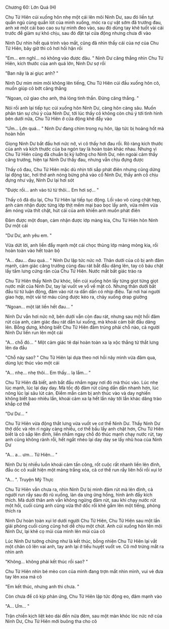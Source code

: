 




Chương 60: Lớn Quá (H)


Chu Tử Hiên cúi xuống hôn nhẹ một cái lên môi Ninh Dư, sau đó liền tụt quần ngủ cùng quần lót của mình xuống, móc ra cự vật sớm đã trướng đau, anh xé một cái bao cao su tự mình đeo vào, sau đó dùng tay khẽ tuốt vài cái trước để giảm sự khó chịu, sau đó đặt tại cửa động nhưng chưa đi vào

Ninh Dư nhìn hết quá trình vào mắt, cũng đã nhìn thấy cái của nợ của Chu Tử Hiên, bây giờ thì cô hơi hối hận rồi

"Em... em nghĩ... nó không vào được đâu. " Ninh Dư căng thẳng nhìn Chu Tử Hiên, kích thước của anh quá lớn, Ninh Dư sợ rồi

"Ban nãy là ai giục anh? "

Ninh Dư mím mím môi không lên tiếng, Chu Tử Hiên cúi đầu xuống hôn cô, muốn giúp cô bớt căng thẳng

"Ngoan, cứ giao cho anh, thả lỏng tinh thần. Đừng căng thẳng. "

Nói rồi anh lại tiếp tục cúi xuống hôn Ninh Dư, càng hôn càng sâu. Muốn phân tán sự chú ý của Ninh Dư, tới lúc thấy cô không còn chú ý tới tình hình bên dưới nữa, Chu Tử Hiên ở cửa động khẽ đẩy vào

"Ưm... Lớn quá... " Ninh Dư đang chìm trong nụ hôn, lập tức bị hoảng hốt mà hoàn hồn

Giọng Ninh Dư bắt đầu hơi nức nở, vì cô thấy hơi đau rồi. Rõ ràng kích thước của anh và kích thước của ba ngón tay là hoàn toàn khác nhau. Nhưng vì Chu Tử Hiên cũng đã chuẩn bị kỹ lưỡng cho Ninh Dư, nên ngoài cảm thấy căng trướng, hiện tại Ninh Dư thấy đau, nhưng vẫn chịu đựng được

Thấy cô đau, Chu Tử Hiên mặc dù nhịn tới sắp phát điên nhưng cũng dừng lại động tác, hơi thở anh nóng bừng phả vào cổ Ninh Dư, thấy anh cố chịu đựng như vậy, Ninh Dư lại hơi sót

"Được rồi... anh vào từ từ thôi... Em hơi sợ... "

Thấy cô đã dịu lại, Chu Tử Hiên lại tiếp tục động. Lối vào vô cùng chật hẹp, anh cảm nhận được từng lớp thịt mềm mại bao bọc lấy anh, vừa mềm vừa ấm nóng vừa thít chặt, hút cái của anh khiến anh muốn phát điên



Đâm được một đoạn, cảm nhận được lớp màng kia, Chu Tử Hiên hôn Ninh Dư một cái

"Dư Dư, anh yêu em. "

Vừa dứt lời, anh liền đẩy mạnh một cái chọc thủng lớp màng mỏng kia, rồi hoàn toàn vào hết toàn bộ

"A... đau... đau quá... " Ninh Dư lập tức nức nở. Thân dưới của cô bị anh đâm mạnh, cảm giác căng trướng cùng đau rát bắt đầu dâng lên, tay cô báu chặt lấy tấm lưng cứng rắn của Chu Tử Hiên. Nước mắt bất giác trào ra

Chu Tử Hiên thấy Ninh Dư khóc, liền cúi xuống hôn lấy từng giọt từng giọt nước mắt của Ninh Dư, tay lại vuốt ve vỗ về mặt cô. Nhưng thân dưới bắt đầu từ từ luận động, đâm vào rút ra dần dần có nhịp điệu. Tại nơi hai người giao hợp, một vài tơ máu cũng được kéo ra, chảy xuống drap giường

"Ngoan... một lát liền hết đau... "

Ninh Dư vẫn hơi nức nở, bên dưới vẫn còn đau rát, nhưng sau một hồi đâm rút của anh, cảm giác đau rát dần lui xuống, mà khoái cảm bắt đầu dâng lên. Bỗng dưng, không biết Chu Tử Hiên đâm trúng phải chỗ nào, cả người Ninh Dư liền run lên một cái

"A... chỗ đó... " Một cảm giác tê dại hoàn toàn xa lạ xộc thẳng từ thắt lưng lên da đầu

"Chỗ này sao? " Chu Tử Hiên lại dựa theo nơi hồi nãy mình vừa đâm qua, dùng lực thúc vào một cái

"A... nhẹ... nhẹ thôi... Em thấy... lạ lắm... "

Chu Tử Hiên đã biết, anh bắt đầu nhắm ngay nơi đó mà thúc vào. Lúc nhẹ lúc mạnh, lúc lại day day. Mà tốc độ đâm rút cũng dần dần nhanh hơn, lúc nông lúc lại sâu lút cán. Điểm mẫn cảm bị anh thúc vào và day nghiến không biết bao nhiêu lần, khoái cảm xa lạ hết lần này tới lần khác dâng trào khắp cơ thể

"Dư Dư... "

Chu Tử Hiên vừa động thắt lưng vừa vuốt ve cơ thể Ninh Dư. Thấy Ninh Dư thở dốc và rên rỉ ngày càng nhiều, cơ thể bấu lấy anh chặt hơn, Chu Tử Hiên biết là cô sắp lên đỉnh, liền nhắm ngay chỗ đó thúc mạnh chạy nước rút, tay anh cũng không rảnh rỗi, hết ngắt nhéo lại day day se lấy nhũ hoa của Ninh Dư



"A... a... ưm... Tử Hiên... "

Ninh Dư bị nhiều luồn khoái cảm tấn công, rốt cuộc rất nhanh liền lên đỉnh, đầu óc cô xuất hiện một mảng trắng xóa, cả cơ thể run rẩy liên hồi rồi xụi lơ

"A... ". Truyện Mỹ Thực

Chu Tử Hiên vẫn chưa ra, nhìn Ninh Dư bị mình đâm rút mà lên đỉnh, cả người run rẩy sau đó rũ xuống, làn da ưng ửng hồng, hình ảnh đầy kích thích. Mà dưới thân anh vẫn không ngừng đâm rút, sau khi chạy nước rút một hồi, cuối cùng anh cũng vừa thở dốc rồi khẽ gầm lên một tiếng, phóng thích ra

Ninh Dư hoàn toàn xụi lơ dưới người Chu Tử Hiên, Chu Tử Hiên sau một lần giải phóng cuối cùng cũng hơi dễ chịu một chút. Anh cúi xuống hôn lên môi Ninh Dư, lại khẽ cọ mũi của mình lên mũi của cô

Lúc Ninh Dư tưởng chừng như là kết thúc, bỗng nhiên Chu Tử Hiên lại vắt một chân cô lên vai anh, tay anh lại ở tiểu huyệt vuốt ve. Cô mở trừng mắt ra nhìn anh

"Không... không phải kết thúc rồi sao? "

Chu Tử Hiên nhìn bé mèo con của mình đang trợn mắt nhìn mình, vui vẻ đưa tay lên xoa má cô

"Em kết thúc, nhưng anh thì chưa. "

Còn chưa để cô kịp phản ứng, Chu Tử Hiên lập tức động eo, đâm mạnh vào

"A... Ưm... "

Trận chiến kịch liệt kéo dài đến nửa đêm, sau một màn khóc lóc nức nở của Ninh Dư, Chu Tử Hiên mới buông tha cho cô




